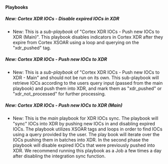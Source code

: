 
#### Playbooks

##### New: Cortex XDR IOCs - Disable expired IOCs in XDR

- New: This is a *sub-playbook* of "Cortex XDR IOCs - Push new IOCs to XDR (Main)". This playbook disables indicators in Cortex XDR after they expire from Cortex XSOAR using a loop and querying on the "xdr_pushed" tag.

##### New: Cortex XDR IOCs - Push new IOCs to XDR

- New: This is a *sub-playbook* of "Cortex XDR IOCs - Push new IOCs to XDR - Main" and should not be run on its own. This sub-playbook will retrieve IOCs according to the users query input (passed from the main playbook) and push them into XDR, and mark them as "xdr_pushed" or "xdr_not_processed" for further processing.

##### New: Cortex XDR IOCs - Push new IOCs to XDR (Main)

- New: This is the *main* playbook for XDR IOCs sync. The playbook will "sync" IOCs into XDR by pushing new IOCs in and disabling expired IOCs. The playbook utilizes XSOAR tags and loops in order to find IOCs using a query provided by the user. The play book will iterate over the IOCs pushing them in batches into XDR. In the second phase the playbook will disable expired  IOCs that were previously pushed into XDR. We recommend running this playbook as a Job a few times a day after disabling the integration sync function.

